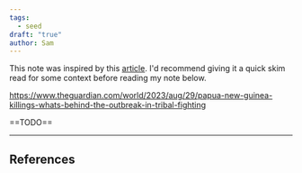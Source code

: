 ```yaml
---
tags:
  - seed
draft: "true"
author: Sam
---
```

This note was inspired by this [article]([https://www.theguardian.com/world/2024/feb/19/png-papua-new-guinea-highlands-death-toll-ambush](https://www.theguardian.com/world/2024/feb/19/png-papua-new-guinea-highlands-death-toll-ambush)). I'd recommend giving it a quick skim read for some context before reading my note below.

https://www.theguardian.com/world/2023/aug/29/papua-new-guinea-killings-whats-behind-the-outbreak-in-tribal-fighting


==TODO==

---
## References
